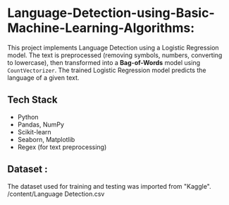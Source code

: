 # Language-Detection-using-Basic-Machine-Learning-Algorithms:

This project implements Language Detection using a Logistic Regression model. The text is preprocessed (removing symbols, numbers, converting to lowercase), then transformed into a **Bag-of-Words** model using `CountVectorizer`.  The trained Logistic Regression model predicts the language of a given text. 

## Tech Stack

- Python  
- Pandas, NumPy  
- Scikit-learn  
- Seaborn, Matplotlib  
- Regex (for text preprocessing)

## Dataset : 
The dataset used for training and testing was imported from "Kaggle".  
/content/Language Detection.csv
